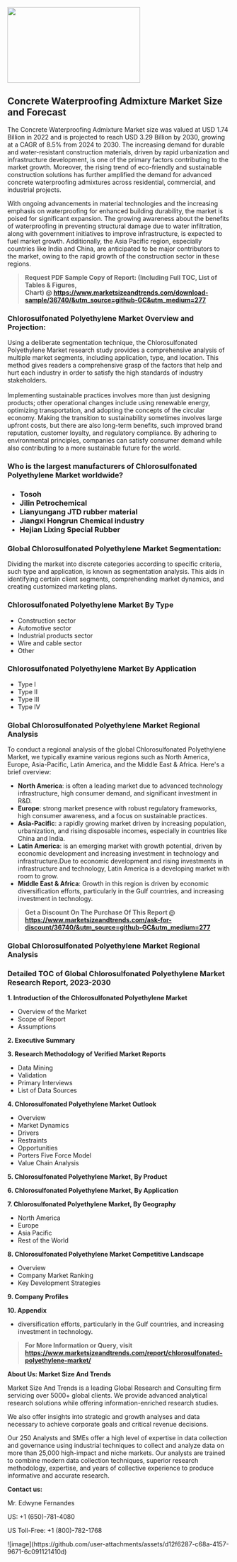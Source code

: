 <p><img class="alignnone size-medium wp-image-20088" src="https://ffe5etoiles.com/wp-content/uploads/2024/12/MST1-300x171.png" alt="" width="300" height="171" /></p><h2>Concrete Waterproofing Admixture Market Size and Forecast</h2><p>The Concrete Waterproofing Admixture Market size was valued at USD 1.74 Billion in 2022 and is projected to reach USD 3.29 Billion by 2030, growing at a CAGR of 8.5% from 2024 to 2030. The increasing demand for durable and water-resistant construction materials, driven by rapid urbanization and infrastructure development, is one of the primary factors contributing to the market growth. Moreover, the rising trend of eco-friendly and sustainable construction solutions has further amplified the demand for advanced concrete waterproofing admixtures across residential, commercial, and industrial projects.</p><p>With ongoing advancements in material technologies and the increasing emphasis on waterproofing for enhanced building durability, the market is poised for significant expansion. The growing awareness about the benefits of waterproofing in preventing structural damage due to water infiltration, along with government initiatives to improve infrastructure, is expected to fuel market growth. Additionally, the Asia Pacific region, especially countries like India and China, are anticipated to be major contributors to the market, owing to the rapid growth of the construction sector in these regions.</p></p><blockquote id="" class=""><strong>Request PDF Sample Copy of Report: (Including Full TOC, List of Tables &amp; Figures, Chart)&nbsp;@&nbsp;<strong><a href="https://www.marketsizeandtrends.com/download-sample/36740/&utm_source=github-GC&utm_medium=277" target="_blank">https://www.marketsizeandtrends.com/download-sample/36740/&utm_source=github-GC&utm_medium=277</a></strong></strong></blockquote><h3 id="" class="">Chlorosulfonated Polyethylene Market&nbsp;Overview and Projection:</h3><p id="" class="">Using a deliberate segmentation technique, the Chlorosulfonated Polyethylene Market research study provides a comprehensive analysis of multiple market segments, including application, type, and location. This method gives readers a comprehensive grasp of the factors that help and hurt each industry in order to satisfy the high standards of industry stakeholders. <br /> <br />Implementing sustainable practices involves more than just designing products; other operational changes include using renewable energy, optimizing transportation, and adopting the concepts of the circular economy. Making the transition to sustainability sometimes involves large upfront costs, but there are also long-term benefits, such improved brand reputation, customer loyalty, and regulatory compliance. By adhering to environmental principles, companies can satisfy consumer demand while also contributing to a more sustainable future for the world.</p><h3 id="" class="">Who is the largest manufacturers of&nbsp;Chlorosulfonated Polyethylene Market worldwide?</h3><h3 class=""><p><ul><li>Tosoh </li><li> Jilin Petrochemical </li><li> Lianyungang JTD rubber material </li><li> Jiangxi Hongrun Chemical industry </li><li> Hejian Lixing Special Rubber</li></ul></p></h3><h3 id="" class="">Global&nbsp;Chlorosulfonated Polyethylene Market Segmentation:</h3><p id="" class="">Dividing the market into discrete categories according to specific criteria, such type and application, is known as segmentation analysis. This aids in identifying certain client segments, comprehending market dynamics, and creating customized marketing plans.</p><h3 id="" class="">Chlorosulfonated Polyethylene Market&nbsp;By Type</h3><p><p><ul><li>Construction sector </li><li> Automotive sector </li><li> Industrial products sector </li><li> Wire and cable sector </li><li> Other</p></li></ul></p></p><h3 id="" class="">Chlorosulfonated Polyethylene Market&nbsp;By Application</h3><p class=""><p><ul><li>Type I </li><li> Type II </li><li> Type III </li><li> Type IV</li></ul></p></p><h3 id="" class="">Global Chlorosulfonated Polyethylene Market Regional Analysis</h3><p id="" class="">To conduct a regional analysis of the global Chlorosulfonated Polyethylene Market, we typically examine various regions such as North America, Europe, Asia-Pacific, Latin America, and the Middle East &amp; Africa. Here's a brief overview:</p><ul><li><strong>North America</strong>: is often a leading market due to advanced technology infrastructure, high consumer demand, and significant investment in R&amp;D.</li><li><strong>Europe</strong>: strong market presence with robust regulatory frameworks, high consumer awareness, and a focus on sustainable practices.</li><li><strong>Asia-Pacific</strong>: a rapidly growing market driven by increasing population, urbanization, and rising disposable incomes, especially in countries like China and India.</li><li><strong>Latin America</strong>: is an emerging market with growth potential, driven by economic development and increasing investment in technology and infrastructure.Due to economic development and rising investments in infrastructure and technology, Latin America is a developing market with room to grow.</li><li><strong>Middle East &amp; Africa</strong>: Growth in this region is driven by economic diversification efforts, particularly in the Gulf countries, and increasing investment in technology.</li></ul><blockquote id="" class=""><strong>Get a Discount On The Purchase Of This Report @ <strong><a href="https://www.marketsizeandtrends.com/ask-for-discount/36740/&utm_source=github-GC&utm_medium=277" target="_blank">https://www.marketsizeandtrends.com/ask-for-discount/36740/&utm_source=github-GC&utm_medium=277</a></strong></strong></blockquote><h3 id="" class="">Global Chlorosulfonated Polyethylene Market Regional Analysis</h3><h3 id="" class="">Detailed TOC of Global Chlorosulfonated Polyethylene Market Research Report, 2023-2030</h3><p id="" class=""><strong>1. Introduction of the Chlorosulfonated Polyethylene Market</strong></p><ul><li>Overview of the Market</li><li>Scope of Report</li><li>Assumptions</li></ul><p id="" class=""><strong>2. Executive Summary</strong></p><p id="" class=""><strong>3. Research Methodology of Verified Market Reports</strong></p><ul><li>Data Mining</li><li>Validation</li><li>Primary Interviews</li><li>List of Data Sources</li></ul><p id="" class=""><strong>4. Chlorosulfonated Polyethylene Market Outlook</strong></p><ul><li>Overview</li><li>Market Dynamics</li><li>Drivers</li><li>Restraints</li><li>Opportunities</li><li>Porters Five Force Model</li><li>Value Chain Analysis</li></ul><p id="" class=""><strong>5. Chlorosulfonated Polyethylene Market, By Product</strong></p><p id="" class=""><strong>6. Chlorosulfonated Polyethylene Market, By Application</strong></p><p id="" class=""><strong>7. Chlorosulfonated Polyethylene Market, By Geography</strong></p><ul><li>North America</li><li>Europe</li><li>Asia Pacific</li><li>Rest of the World</li></ul><p id="" class=""><strong>8. Chlorosulfonated Polyethylene Market Competitive Landscape</strong></p><ul><li>Overview</li><li>Company Market Ranking</li><li>Key Development Strategies</li></ul><p id="" class=""><strong>9. Company Profiles</strong></p><p id="" class=""><strong>10. Appendix</strong></p><ul><li>diversification efforts, particularly in the Gulf countries, and increasing investment in technology.</li></ul><blockquote id="" class=""><strong>For More Information or Query, visit <strong><strong><a href="https://www.marketsizeandtrends.com/report/chlorosulfonated-polyethylene-market/" target="_blank">https://www.marketsizeandtrends.com/report/chlorosulfonated-polyethylene-market/</a></strong></strong></strong></blockquote><p id="" class=""><strong>About Us: Market Size And Trends</strong></p><p id="" class="">Market Size And Trends is a leading Global Research and Consulting firm servicing over 5000+ global clients. We provide advanced analytical research solutions while offering information-enriched research studies.</p><p id="" class="">We also offer insights into strategic and growth analyses and data necessary to achieve corporate goals and critical revenue decisions.</p><p id="" class="">Our 250 Analysts and SMEs offer a high level of expertise in data collection and governance using industrial techniques to collect and analyze data on more than 25,000 high-impact and niche markets. Our analysts are trained to combine modern data collection techniques, superior research methodology, expertise, and years of collective experience to produce informative and accurate research.</p><p id="" class=""><strong>Contact us:</strong></p><p id="" class="">Mr. Edwyne Fernandes</p><p id="" class="">US: +1 (650)-781-4080</p><p id="" class="">US Toll-Free: +1 (800)-782-1768</p>
![image](https://github.com/user-attachments/assets/d12f6287-c68a-4157-9671-6c091121410d)

